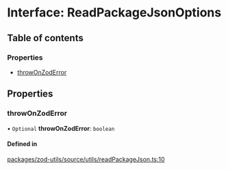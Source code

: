 # Interface: ReadPackageJsonOptions

## Table of contents

### Properties

- [throwOnZodError](ReadPackageJsonOptions.md#throwonzoderror)

## Properties

### throwOnZodError

• `Optional` **throwOnZodError**: `boolean`

#### Defined in

[packages/zod-utils/source/utils/readPackageJson.ts:10](https://github.com/jakubmazanec/js-tools/blob/51d3aaaeed38631e34d7f0f0eda9b6da73912394/packages/zod-utils/source/utils/readPackageJson.ts#L10)

